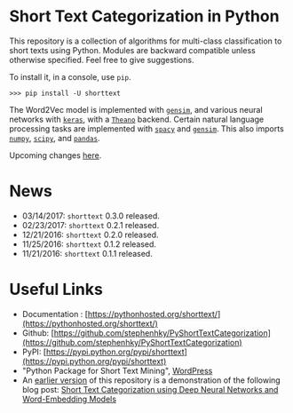 # Short Text Categorization in Python

This repository is a collection of algorithms for multi-class classification to short texts using Python. Modules are backward compatible unless otherwise specified. Feel free to give suggestions.

To install it, in a console, use `pip`.

```
>>> pip install -U shorttext
```

The Word2Vec model is implemented with [`gensim`](https://radimrehurek.com/gensim/), and various neural networks with [`keras`](https://keras.io/), with a [`Theano`](http://deeplearning.net/software/theano/) backend. Certain natural language processing tasks are implemented with [`spacy`](https://spacy.io/) and [`gensim`](https://radimrehurek.com/gensim/). This also imports [`numpy`](http://www.numpy.org/), [`scipy`](https://www.scipy.org/), and [`pandas`](http://pandas.pydata.org/).
 
Upcoming changes [here](UPCOMING.md).

# News

* 03/14/2017: `shorttext` 0.3.0 released.
* 02/23/2017: `shorttext` 0.2.1 released.
* 12/21/2016: `shorttext` 0.2.0 released.
* 11/25/2016: `shorttext` 0.1.2 released.
* 11/21/2016: `shorttext` 0.1.1 released.

# Useful Links

* Documentation : [https://pythonhosted.org/shorttext/](https://pythonhosted.org/shorttext/)
* Github: [https://github.com/stephenhky/PyShortTextCategorization](https://github.com/stephenhky/PyShortTextCategorization)
* PyPI: [https://pypi.python.org/pypi/shorttext](https://pypi.python.org/pypi/shorttext)
* "Python Package for Short Text Mining", [WordPress](https://datawarrior.wordpress.com/2016/12/22/python-package-for-short-text-mining/)
* An [earlier version](https://github.com/stephenhky/PyShortTextCategorization/tree/b298d3ce7d06a9b4e0f7d32f27bab66064ba7afa) of this repository is a demonstration of the following blog post: [Short Text Categorization using Deep Neural Networks and Word-Embedding Models](https://datawarrior.wordpress.com/2016/10/12/short-text-categorization-using-deep-neural-networks-and-word-embedding-models/)

